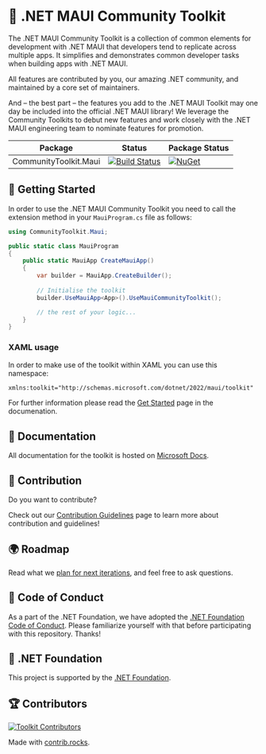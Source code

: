 <!--<img src="https://user-images.githubusercontent.com/13558917/137551073-ac8958bf-83e3-4ae3-8623-4db6dce49d02.png" alt="..NET Bot" width=125>  [<img src="https://raw.githubusercontent.com/dotnet-foundation/swag/master/logo/dotnetfoundation_v4.svg" alt=".NET Foundation" width=100>](https://dotnetfoundation.org) -->

 

# 🧰 .NET MAUI Community Toolkit

The .NET MAUI Community Toolkit is a collection of common elements for development with .NET MAUI that developers tend to replicate across multiple apps. It simplifies and demonstrates common developer tasks when building apps with .NET MAUI. 

All features are contributed by you, our amazing .NET community, and maintained by a core set of maintainers.

And – the best part – the features you add to the .NET MAUI Toolkit may one day be included into the official .NET MAUI library! We leverage the Community Toolkits to debut new features and work closely with the .NET MAUI engineering team to nominate features for promotion.

| Package | Status | Package Status |
| ------- | ------------ | -------------- |
| CommunityToolkit.Maui | [![Build Status](https://dev.azure.com/dotnet/CommunityToolkit/_apis/build/status/CommunityToolkit.Maui?branchName=main)](https://dev.azure.com/dotnet/CommunityToolkit/_build/latest?definitionId=169&branchName=main) | [![NuGet](https://buildstats.info/nuget/CommunityToolkit.Maui?includePreReleases=true)](https://www.nuget.org/packages/CommunityToolkit.Maui/) |

## 🙌 Getting Started

In order to use the .NET MAUI Community Toolkit you need to call the extension method in your `MauiProgram.cs` file as follows:

```csharp
using CommunityToolkit.Maui;

public static class MauiProgram
{
	public static MauiApp CreateMauiApp()
	{
		var builder = MauiApp.CreateBuilder();
		
		// Initialise the toolkit
		builder.UseMauiApp<App>().UseMauiCommunityToolkit();

		// the rest of your logic...
	}
}
```

### XAML usage

In order to make use of the toolkit within XAML you can use this namespace:

```xml
xmlns:toolkit="http://schemas.microsoft.com/dotnet/2022/maui/toolkit"
```

For further information please read the [Get Started](https://docs.microsoft.com/en-us/dotnet/communitytoolkit/maui/get-started) page in the documenation.

## 📃 Documentation

All documentation for the toolkit is hosted on [Microsoft Docs](https://docs.microsoft.com/dotnet/communitytoolkit/maui/).

## 🚀 Contribution

Do you want to contribute?

Check out our [Contribution Guidelines](/CONTRIBUTING.md) page to learn more about contribution and guidelines!

## 🌍 Roadmap

Read what we [plan for next iterations](https://github.com/CommunityToolkit/maui/milestones), and feel free to ask questions.

## 📄 Code of Conduct

As a part of the .NET Foundation, we have adopted the [.NET Foundation Code of Conduct](https://dotnetfoundation.org/code-of-conduct). Please familiarize yourself with that before participating with this repository. Thanks!


## 🏢 .NET Foundation

This project is supported by the [.NET Foundation](http://dotnetfoundation.org).


## 🏆 Contributors

[![Toolkit Contributors](https://contrib.rocks/image?repo=CommunityToolkit/Maui)](https://github.com/CommunityToolkit/Maui/graphs/contributors)

Made with [contrib.rocks](https://contrib.rocks).